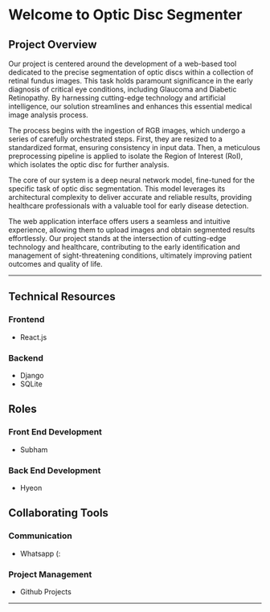 # Welcome to Optic Disc Segmenter

## Project Overview
Our project is centered around the development of a web-based tool dedicated to the precise segmentation of optic discs within a collection of retinal fundus images. This task holds paramount significance in the early diagnosis of critical eye conditions, including Glaucoma and Diabetic Retinopathy. By harnessing cutting-edge technology and artificial intelligence, our solution streamlines and enhances this essential medical image analysis process.

The process begins with the ingestion of RGB images, which undergo a series of carefully orchestrated steps. First, they are resized to a standardized format, ensuring consistency in input data. Then, a meticulous preprocessing pipeline is applied to isolate the Region of Interest (RoI), which isolates the optic disc for further analysis.

The core of our system is a deep neural network model, fine-tuned for the specific task of optic disc segmentation. This model leverages its architectural complexity to deliver accurate and reliable results, providing healthcare professionals with a valuable tool for early disease detection.

The web application interface offers users a seamless and intuitive experience, allowing them to upload images and obtain segmented results effortlessly. Our project stands at the intersection of cutting-edge technology and healthcare, contributing to the early identification and management of sight-threatening conditions, ultimately improving patient outcomes and quality of life.
***

## Technical Resources

### Frontend
* React.js
  
### Backend
* Django
* SQLite

## **Roles**

### **Front End Development**
- Subham

### **Back End Development**
- Hyeon


## **Collaborating Tools**

### **Communication**
- Whatsapp (:

### **Project Management**
- Github Projects


***